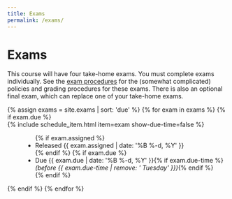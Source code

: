 ```yaml
---
title: Exams
permalink: /exams/
---
```

# Exams
This course will have four take-home exams. You must complete exams individually. See the [exam procedures](procedures.html) for the (somewhat complicated) policies and grading procedures for these exams. There is also an optional final exam, which can replace one of your take-home exams.

<dl>
  {% assign exams = site.exams | sort: 'due' %}
  {% for exam in exams %}
    {% if exam.due %}
      <dt>{% include schedule_item.html item=exam show-due-time=false %}</dt>
      <dd>
        <ul class="list-inline">
          {% if exam.assigned %}
            <li>Released {{ exam.assigned | date: '%B %-d, %Y' }}</li>
          {% endif %}
          {% if exam.due %}
            <li>Due {{ exam.due | date: '%B %-d, %Y' }}{% if exam.due-time %} <i>(before {{ exam.due-time | remove: ' Tuesday' }})</i>{% endif %}</li>
          {% endif %}
        </ul>
      </dd>
    {% endif %}
  {% endfor %}
</dl>
